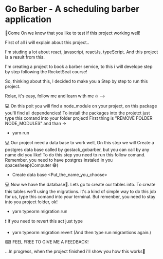 # Go Barber - A scheduling barber application

🚀Come On we know that you like to test if this project working well!

First of all i will explain about this project..

I'm studing a lot about react, javascript, reactJs, typeScript. And this project is a result from this.

I'm creating a project to book a barber service, to this i will develope step by step following the RocketSeat course!

So, thinking about this, I decided to make you a Step by step  to run this project.

Relax, it's easy, follow me and learn with me 🔥 --> 

💻 On this poit you will find a node_module on your project, on this package you'll find all dependencies!
To install the packages into the projetct just type this comand into your folder project! First thing is "REMOVE FOLDER NODE_MODULES" and than ->

* yarn run 

💻 Our project need a data base to work well, On this step we will Create a postgres data base called by gostack_gobarber, but you can call by any name did you like! To do this step you need to run this follow comand. Remember, you need to have postgres instaled in you spacesheep(Computer 😁)

* Create data base <Put_the_name_you_choose>

💻 Now we have the database🙌. Lets go to create our tables into. To create this tables we'll using the migrations. it's a kind of simple way to do this job for us, type this comand into your terminal. But remenber, you need to stay into you project folder, ok!

 * yarn typeorm migration:run
 
 ❗ If you need to revert this act just type
 
 
 
 * yarn typeorm migration:revert  (And then type run migrantions again.)
 
 ⌨ FEEL FREE TO GIVE ME A FEEDBACK!
 
...In progress, when the project finished i'll show you how this works🚀
